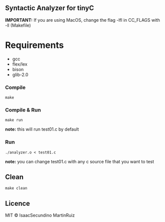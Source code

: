 ## Syntactic Analyzer for tinyC

**IMPORTANT:** If you are using MacOS, change the flag -lfl in CC_FLAGS with -ll  (Makefile)

# Requirements
 - gcc
 - flex/lex
 - bison
 - glib-2.0

### Compile

```
make
```

### Compile & Run

```
make run
```
**note:** this will run test01.c by default

### Run

```
./analyzer.o < test01.c
```
**note:** you can change test01.c with any c source file that you want to test

## Clean

```
make clean
```

## Licence
MIT &copy; IsaacSecundino MartinRuiz
